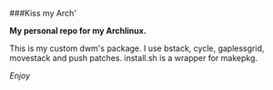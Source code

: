 ###Kiss my Arch'

**My personal repo for my Archlinux.**

This is my custom dwm's package. I use bstack, cycle, gaplessgrid, movestack and push patches. 
install.sh is a wrapper for makepkg.

_Enjoy_

